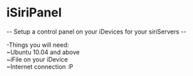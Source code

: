 iSiriPanel
==========

-- Setup a control panel on your iDevices for your siriServers --

-Things you will need:<br> 
  ~Ubuntu 10.04 and above<br>
  ~iFile on your iDevice<br>
  ~Internet connection :P<br>
  
